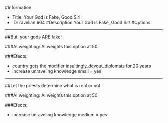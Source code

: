 #Information
 - Title: Your God is Fake, Good Sir!
 - ID: ravelian.604
#Description
Your God is Fake, Good Sir!
#Options

___
##But, your gods ARE fake!

###AI weighting:
AI weights this option at 50


###Efects:<ul><li>country gets the modifier insultingly_devout_diplomats for 20 years</li><li>increase unraveling knowledge small = yes</li></ul>

___
##Let the priests determine what is real or not.

###AI weighting:
AI weights this option at 50


###Efects:<ul><li>increase unraveling knowledge medium = yes</li></ul>
